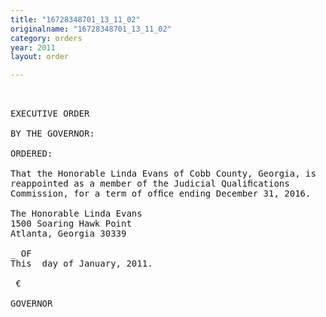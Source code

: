 ```yaml
---
title: "16728348701_13_11_02"
originalname: "16728348701_13_11_02"
category: orders
year: 2011
layout: order

---
```

<pre>
 

EXECUTIVE ORDER

BY THE GOVERNOR:

ORDERED:

That the Honorable Linda Evans of Cobb County, Georgia, is
reappointed as a member of the Judicial Qualiﬁcations
Commission, for a term of ofﬁce ending December 31, 2016.

The Honorable Linda Evans
1500 Soaring Hawk Point
Atlanta, Georgia 30339

_ OF
This  day of January, 2011.

 €

GOVERNOR

</pre>
